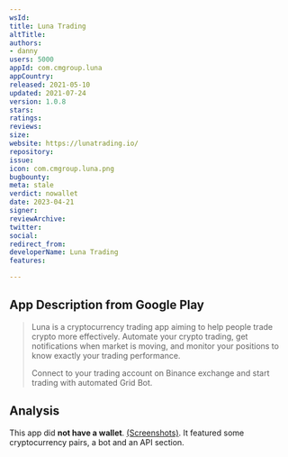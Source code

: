 ```yaml
---
wsId: 
title: Luna Trading
altTitle: 
authors:
- danny
users: 5000
appId: com.cmgroup.luna
appCountry: 
released: 2021-05-10
updated: 2021-07-24
version: 1.0.8
stars: 
ratings: 
reviews: 
size: 
website: https://lunatrading.io/
repository: 
issue: 
icon: com.cmgroup.luna.png
bugbounty: 
meta: stale
verdict: nowallet
date: 2023-04-21
signer: 
reviewArchive: 
twitter: 
social: 
redirect_from: 
developerName: Luna Trading
features: 

---
```


## App Description from Google Play

> Luna is a cryptocurrency trading app aiming to help people trade crypto more effectively. Automate your crypto trading, get notifications when market is moving, and monitor your positions to know exactly your trading performance.
> 
> Connect to your trading account on Binance exchange and start trading with automated Grid Bot.

## Analysis 

This app did **not have a wallet**. [(Screenshots)](https://twitter.com/BitcoinWalletz/status/1649305144419577856). It featured some cryptocurrency pairs, a bot and an API section.